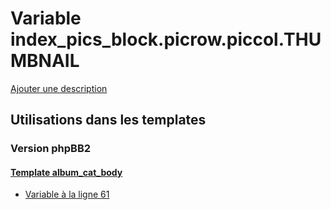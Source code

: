 # Variable index_pics_block.picrow.piccol.THUMBNAIL
[Ajouter une description](https://fa-tvars.appspot.com/var/index_pics_block.picrow.piccol.THUMBNAIL)

## Utilisations dans les templates

### Version phpBB2

#### [Template album_cat_body](subsilver/album_cat_body.md)
* [Variable &agrave; la ligne 61](../subsilver/album_cat_body.tpl#L61)
